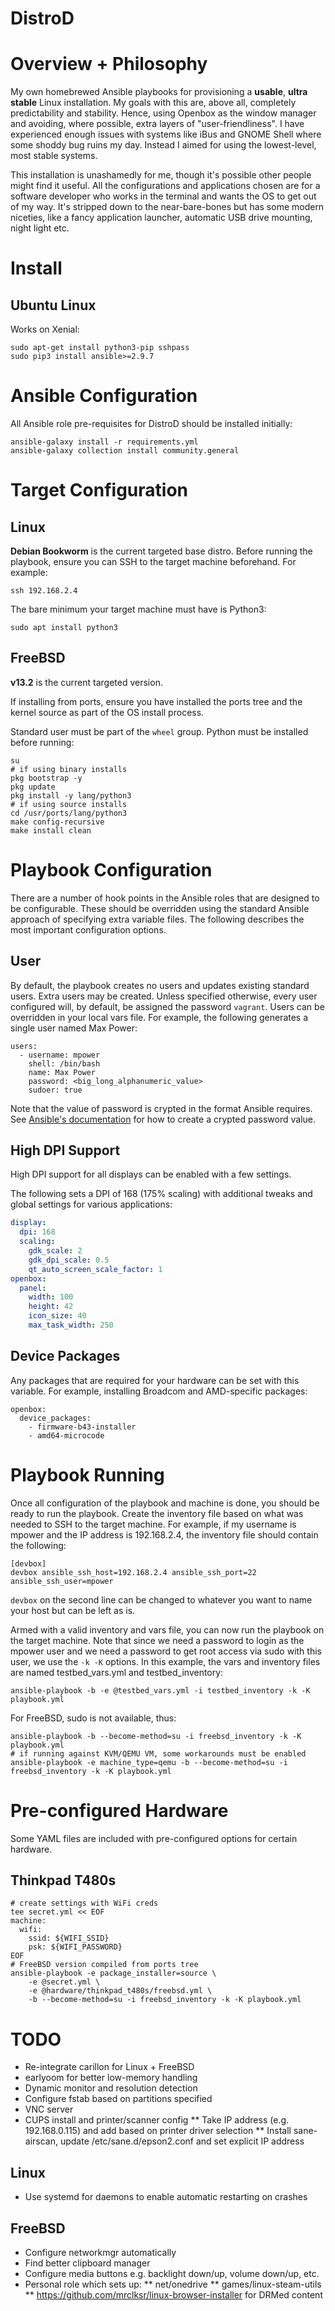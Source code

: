 # DistroD

# Overview + Philosophy

My own homebrewed Ansible playbooks for provisioning a **usable**,
**ultra stable** Linux installation. My goals with this are, above all,
completely predictability and stability. Hence, using Openbox as the window
manager and avoiding, where possible, extra layers of "user-friendliness". I
have experienced enough issues with systems like iBus and GNOME Shell where
some shoddy bug ruins my day. Instead I aimed for using the lowest-level, most
stable systems.

This installation is unashamedly for me, though it's possible other people
might find it useful. All the configurations and applications chosen are for a
software developer who works in the terminal and wants the OS to get out of my
way. It's stripped down to the near-bare-bones but has some modern niceties,
like a fancy application launcher, automatic USB drive mounting, night light etc.

# Install

## Ubuntu Linux

Works on Xenial:

    sudo apt-get install python3-pip sshpass
    sudo pip3 install ansible>=2.9.7

# Ansible Configuration

All Ansible role pre-requisites for DistroD should be installed initially:

    ansible-galaxy install -r requirements.yml
    ansible-galaxy collection install community.general

# Target Configuration

## Linux

**Debian Bookworm** is the current targeted base distro.
Before running the playbook, ensure you can SSH to the target machine
beforehand. For example:

    ssh 192.168.2.4

The bare minimum your target machine must have is Python3:

    sudo apt install python3

## FreeBSD

**v13.2** is the current targeted version. 

If installing from ports, ensure you have installed the ports tree and the kernel
source as part of the OS install process.

Standard user must be part of the `wheel` group. Python must
be installed before running:

```shell
su
# if using binary installs
pkg bootstrap -y
pkg update
pkg install -y lang/python3
# if using source installs
cd /usr/ports/lang/python3
make config-recursive
make install clean
```

# Playbook Configuration

There are a number of hook points in the Ansible roles that are designed to be
configurable. These should be overridden using the standard Ansible approach of
specifying extra variable files. The following describes the most important configuration options.

## User

By default, the playbook creates no users and updates existing standard users.
Extra users may be created. Unless specified otherwise, every user configured will, by
default, be assigned the password `vagrant`.
Users can be overridden in your local vars file. For example, the following
generates a single user named Max Power:

    users:
      - username: mpower
        shell: /bin/bash
        name: Max Power
        password: <big_long_alphanumeric_value>
        sudoer: true

Note that the value of password is crypted in the format Ansible requires.
See [Ansible's documentation](http://docs.ansible.com/ansible/latest/faq.html#how-do-i-generate-crypted-passwords-for-the-user-module)
for how to create a crypted password value.

## High DPI Support

High DPI support for all displays can be enabled with a few settings.

The following sets a DPI of 168 (175% scaling) with additional tweaks
and global settings for various applications:
```yaml
display:
  dpi: 168
  scaling:
    gdk_scale: 2
    gdk_dpi_scale: 0.5
    qt_auto_screen_scale_factor: 1
openbox:
  panel:
    width: 100
    height: 42
    icon_size: 40
    max_task_width: 250
```

## Device Packages

Any packages that are required for your hardware can be set with this variable.
For example, installing Broadcom and AMD-specific packages:

    openbox:
      device_packages:
        - firmware-b43-installer
        - amd64-microcode

# Playbook Running

Once all configuration of the playbook and machine is done, you should be ready
to run the playbook.
Create the inventory file based on what was needed to SSH to the target machine.
For example, if my username is mpower and the IP address is 192.168.2.4, the
inventory file should contain the following:

    [devbox]
    devbox ansible_ssh_host=192.168.2.4 ansible_ssh_port=22 ansible_ssh_user=mpower

`devbox` on the second line can be changed to whatever you want to name your
host but can be left as is.

Armed with a valid inventory and vars file, you can now run the playbook on the
target machine. Note that since we need a password to login as the mpower user
and we need a password to get root access via sudo with this user, we use
the `-k -K` options. In this example, the vars and inventory files are named
testbed_vars.yml and testbed_inventory:

    ansible-playbook -b -e @testbed_vars.yml -i testbed_inventory -k -K playbook.yml

For FreeBSD, sudo is not available, thus:

```shell
ansible-playbook -b --become-method=su -i freebsd_inventory -k -K playbook.yml
# if running against KVM/QEMU VM, some workarounds must be enabled
ansible-playbook -e machine_type=qemu -b --become-method=su -i freebsd_inventory -k -K playbook.yml
```

# Pre-configured Hardware

Some YAML files are included with pre-configured options for certain hardware.

## Thinkpad T480s

```shell
# create settings with WiFi creds
tee secret.yml << EOF
machine:
  wifi:
    ssid: ${WIFI_SSID}
    psk: ${WIFI_PASSWORD}
EOF
# FreeBSD version compiled from ports tree
ansible-playbook -e package_installer=source \
    -e @secret.yml \
    -e @hardware/thinkpad_t480s/freebsd.yml \
    -b --become-method=su -i freebsd_inventory -k -K playbook.yml
```

# TODO

* Re-integrate carillon for Linux + FreeBSD
* earlyoom for better low-memory handling
* Dynamic monitor and resolution detection
* Configure fstab based on partitions specified
* VNC server
* CUPS install and printer/scanner config
** Take IP address (e.g. 192.168.0.115) and add based on printer driver selection
** Install sane-airscan, update /etc/sane.d/epson2.conf and set explicit IP address

## Linux

* Use systemd for daemons to enable automatic restarting on crashes

## FreeBSD

* Configure networkmgr automatically
* Find better clipboard manager
* Configure media buttons e.g. backlight down/up, volume down/up, etc.
* Personal role which sets up:
** net/onedrive
** games/linux-steam-utils
** https://github.com/mrclksr/linux-browser-installer for DRMed content
